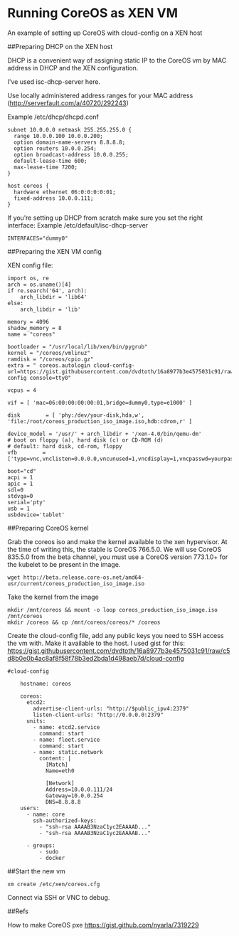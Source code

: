 Running CoreOS as XEN VM
=====================================

An example of setting up CoreOS with cloud-config on a XEN host


##Preparing DHCP on the XEN host

DHCP is a convenient way of assigning static IP to the CoreOS vm by MAC address in DHCP and the XEN configuration.

I've used isc-dhcp-server here.

Use locally administered address ranges for your MAC address (http://serverfault.com/a/40720/292243)

Example /etc/dhcp/dhcpd.conf
``` 
subnet 10.0.0.0 netmask 255.255.255.0 {
  range 10.0.0.100 10.0.0.200;
  option domain-name-servers 8.8.8.8;
  option routers 10.0.0.254;
  option broadcast-address 10.0.0.255;
  default-lease-time 600;
  max-lease-time 7200;
}

host coreos {
  hardware ethernet 06:0:0:0:0:01;
  fixed-address 10.0.0.111;
}
```

If you’re setting up DHCP from scratch make sure you set the right interface:
Example /etc/default/isc-dhcp-server
```
INTERFACES="dummy0"
```

##Preparing the XEN VM config

XEN config file:

```
import os, re
arch = os.uname()[4]
if re.search('64', arch):
    arch_libdir = 'lib64'
else:
    arch_libdir = 'lib'

memory = 4096
shadow_memory = 8
name = "coreos"

bootloader = "/usr/local/lib/xen/bin/pygrub"
kernel = "/coreos/vmlinuz"
ramdisk = "/coreos/cpio.gz"
extra = " coreos.autologin cloud-config-url=https://gist.githubusercontent.com/dvdtoth/16a8977b3e4575031c91/raw/c5d8b0e0b4ac8af8f58f78b3ed2bda1d498aeb7d/cloud-config console=tty0"

vcpus = 4

vif = [ 'mac=06:00:00:00:00:01,bridge=dummy0,type=e1000' ]

disk        = [ 'phy:/dev/your-disk,hda,w', 'file:/root/coreos_production_iso_image.iso,hdb:cdrom,r' ]

device_model = '/usr/' + arch_libdir + '/xen-4.0/bin/qemu-dm'
# boot on floppy (a), hard disk (c) or CD-ROM (d)
# default: hard disk, cd-rom, floppy
vfb        = ['type=vnc,vnclisten=0.0.0.0,vncunused=1,vncdisplay=1,vncpasswd=yourpass']

boot="cd"
acpi = 1
apic = 1
sdl=0
stdvga=0
serial='pty'
usb = 1
usbdevice='tablet'
```

##Preparing CoreOS kernel

Grab the coreos iso and make the kernel available to the xen hypervisor.
At the time of writing this, the stable is CoreOS 766.5.0. We will use CoreOS 835.5.0 from the beta channel, you must use a CoreOS version 773.1.0+ for the kubelet to be present in the image.

```
wget http://beta.release.core-os.net/amd64-usr/current/coreos_production_iso_image.iso
```

Take the kernel from the image

```
mkdir /mnt/coreos && mount -o loop coreos_production_iso_image.iso /mnt/coreos
mkdir /coreos && cp /mnt/coreos/coreos/* /coreos
```

Create the cloud-config file, add any public keys you need to SSH access the vm with.
Make it available to the host. I used gist for this:
https://gist.githubusercontent.com/dvdtoth/16a8977b3e4575031c91/raw/c5d8b0e0b4ac8af8f58f78b3ed2bda1d498aeb7d/cloud-config

```
#cloud-config

    hostname: coreos

    coreos:
      etcd2:
        advertise-client-urls: "http://$public_ipv4:2379"
        listen-client-urls: "http://0.0.0.0:2379"
      units:
        - name: etcd2.service
          command: start
        - name: fleet.service
          command: start
        - name: static.network
          content: |
            [Match]
            Name=eth0

            [Network]
            Address=10.0.0.111/24
            Gateway=10.0.0.254
            DNS=8.8.8.8
    users:
      - name: core
        ssh-authorized-keys:
          - "ssh-rsa AAAAB3NzaC1yc2EAAAAD..."
          - "ssh-rsa AAAAB3NzaC1yc2EAAAAB..."

      - groups:
          - sudo
          - docker 
```

##Start the new vm

```
xm create /etc/xen/coreos.cfg
```
Connect via SSH or VNC to debug.


##Refs

How to make CoreOS pxe https://gist.github.com/nyarla/7319229
